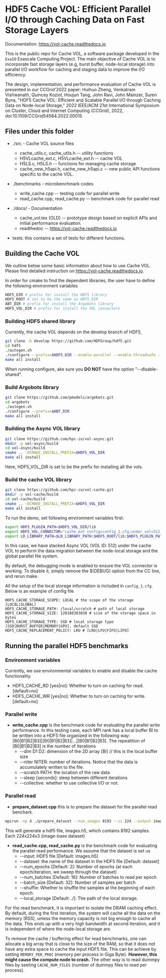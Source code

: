 # HDF5 Cache VOL: Efficient Parallel I/O through Caching Data on Fast Storage Layers

Documentation: <https://vol-cache.readthedocs.io>

This is the public repo for Cache VOL, a software package developed in the ```ExaIO``` Exascale Computing Project. The main objective of Cache VOL is to incorporate fast storage layers (e.g, burst buffer, node-local storage) into parallel I/O workflow for caching and staging data to improve the I/O efficiency.

The design, implementation, and performance evaluation of Cache VOL is presented in our CCGrid'2022 paper:
Huihuo Zheng, Venkatram Vishwanath, Quincey Koziol, Houjun Tang, John Ravi, John Mainzer, Suren Byna, "HDF5 Cache VOL: Efficient and Scalable Parallel
I/O through Caching Data on Node-local Storage," 2022 IEEE/ACM 21st International Symposium on Cluster, Cloud and Internet Computing (CCGrid), 2022, doi:10.1109/CCGrid54584.2022.00015

## Files under this folder

* ./src - Cache VOL source files
  * cache_utils.c, cache_utils.h --  utility functions
  * H5VLcache_ext.c, H5VLcache_ext.h -- cache VOL
  * H5LS.c, H5LS.h -- functions for managing cache storage
  * cache_new_h5api.h, cache_new_h5api.c -- new public API functions specific to the cache VOL.

* ./benchmarks - microbenchmark codes
  * write_cache.cpp -- testing code for parallel write
  * read_cache.cpp, read_cache.py -- benchmark code for parallel read

* ./docs/ - Documentation
  * cache_vol.tex (OLD) -- prototype design based on explicit APIs and initial performance evaluation.
  * readthedoc -- <https://vol-cache.readthedocs.io>
* tests: this contains a set of tests for different functions.

## Building the Cache VOL

We outline below some basic information about how to use Cache VOL. Please find detailed instruction on <https://vol-cache.readthedocs.io>.

In order for cmake to find the dependent libraries, the user have to define the following environment variables

```bash
HDF5_DIR # prefix for install the HDF5 library
HDF5_ROOT # set to be the same as HDF5_DIR
ABT_DIR # prefix for install the Argobots library
HDF5_VOL_DIR # prefix for install the VOL connectors
```

### Building HDF5 shared library

Currently, the cache VOL depends on the develop branch of HDF5,

```bash
git clone -b develop https://github.com/HDFGroup/hdf5.git
cd hdf5
./autogen.sh
./configure --prefix=$HDF5_DIR --enable-parallel --enable-threadsafe --enable-unsupported CC=mpicc
make all install 
```

When running configure, ake sure you **DO NOT** have the option "--disable-shared".

### Build Argobots library

```bash
git clone https://github.com/pmodels/argobots.git
cd argobots
./autogen.sh
./configure --prefix=$ABT_DIR
make all install
```

### Building the Async VOL library

```bash
git clone https://github.com/hpc-io/vol-async.git
mkdir -p vol-async/build
cd vol-async/build
cmake .. -DCMAKE_INSTALL_PREFIX=$HDF5_VOL_DIR
make all install
```

Here, HDF5_VOL_DIR is set to be the prefix for installing all the vols.

### Build the cache VOL library

```bash
git clone https://github.com/hpc-io/vol-cache.git
mkdir -p vol-cache/build
cd vol-cache/build
cmake .. -DCMAKE_INSTALL_PREFIX=$HDF5_VOL_DIR
make all install
```

To run the demo, set following environment variables first:

```bash
export HDF5_PLUGIN_PATH=$HDF5_VOL_DIR/lib
export HDF5_VOL_CONNECTOR="cache_ext config=config_1.cfg;under_vol=512;under_info={under_vol=0;under_info={}};"
export LD_LIBRARY_PATH=$LD_LIBRARY_PATH:$HDF5_ROOT/lib:$HDF5_PLUGIN_PATH
```

In this case, we have stacked Async VOL (VOL ID: 512) under the cache VOL to perform the data migration between the node-local storage and the global parallel file system.

By default, the debugging mode is enabled to ensure the VOL connector is working. To disable it, simply remove the $(DEBUG) option from the CC line, and rerun make.

All the setup of the local storage information is included in ```config_1.cfg```. Below is an example of config file

```config
HDF5_CACHE_STORAGE_SCOPE: LOCAL # the scope of the storage [LOCAL|GLOBAL]
HDF5_CACHE_STORAGE_PATH: /local/scratch # path of local storage
HDF5_CACHE_STORAGE_SIZE: 128188383838 # size of the storage space in bytes
HDF5_CACHE_STORAGE_TYPE: SSD # local storage type [SSD|BURST_BUFFER|MEMORY|GPU], default SSD
HDF5_CACHE_REPLACEMENT_POLICY: LRU # [LRU|LFU|FIFO|LIFO]
```

## Running the parallel HDF5 benchmarks

### Environment variables

Currently, we use environmental variables to enable and disable the cache functionality.

* HDF5_CACHE_RD [yes|no]: Whether to turn on caching for read. [default=no]
* HDF5_CACHE_WR [yes|no]: Whether to turn on caching for write. [default=no]

### Parallel write

* **write_cache.cpp** is the benchmark code for evaluating the parallel write performance. In this testing case, each MPI rank has a local
   buffer BI to be written into a HDF5 file organized in the following way: [B0|B1|B2|B3]|[B0|B1|B2|B3]|...|[B0|B1|B2|B3]. The repeatition of [B0|B1|B2|B3] is the number of iterations
  * --dim D1 D2: dimension of the 2D array [BI] // this is the local buffer size
  * --niter NITER: number of iterations. Notice that the data is accumulately written to the file.
  * --scratch PATH: the location of the raw data
  * --sleep [seconds]: sleep between different iterations
  * --collective: whether to use collective I/O or not.

### Parallel read

* **prepare_dataset.cpp** this is to prepare the dataset for the parallel read benchark.

```bash
mpirun -np 4 ./prepare_dataset --num_images 8192 --sz 224 --output images.h5
```

This will generate a hdf5 file, images.h5, which contains 8192 samples. Each 224x224x3 (image-base dataset)

* **read_cache.cpp, read_cache.py** is the benchmark code for evaluating the parallel read performance. We assume that the dataset is set us
  * --input: HDF5 file [Default: images.h5]
  * --dataset: the name of the dataset in the HDF5 file [Default: dataset]
  * --num_epochs [Default: 2]: Number of epochs (at each epoch/iteration, we sweep through the dataset)
  * --num_batches [Default: 16]: Number of batches to read per epoch
  * --batch_size [Default: 32]: Number of samples per batch
  * --shuffle: Whether to shuffle the samples at the beginning of each epoch.
  * --local_storage [Default: ./]: The path of the local storage.

For the read benchmark, it is important to isolate the DRAM caching effect. By default, during the first iteration, the system will cache all the data on the memory (RSS), unless the memory capacity is not big enough to cache all the data. This ends up with a very high bandwidth at second iteration, and it is independent of where the node-local storage are.

To remove the cache / buffering effect for read benchmarks, one can allocate a big array that is close to the size of the RAM, so that it does not have any extra space to cache the input HDF5 file. This can be achieve by setting ```MEMORY_PER_PROC``` (memory per process in Giga Byte). **However, this might cause the compute node to crash.** The other way is to read dummpy files by seeting ```CACHE_NUM_FILES``` (number of dummpy files to read per process).

